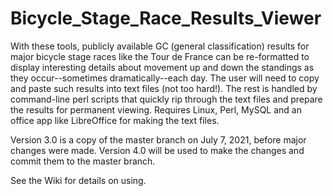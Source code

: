 # Bicycle_Stage_Race_Results_Viewer
With these tools, publicly available GC (general classification) results for major bicycle stage races like the Tour de France can be re-formatted to display interesting details about movement up and down the standings as they occur--sometimes dramatically--each day. The user will need to copy and paste such results into text files (not too hard!). The rest is handled by command-line perl scripts that quickly rip through the text files and prepare the results for permanent viewing. Requires Linux, Perl, MySQL and an office app like LibreOffice for making the text files.

Version 3.0 is a copy of the master branch on July 7, 2021, before major changes were made. Version 4.0 will be used to make the changes and commit them to the master branch.

See the Wiki for details on using.

